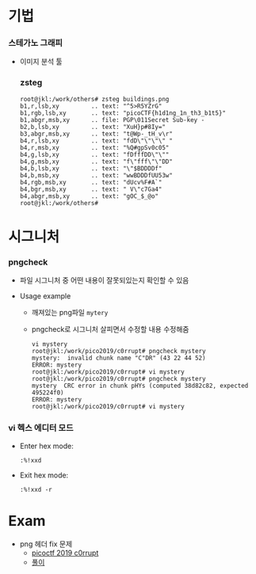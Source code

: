 # 기법



### 스테가노 그래피

- 이미지 분석 툴

  ### zsteg

  ```shell
  root@jkl:/work/others# zsteg buildings.png
  b1,r,lsb,xy         .. text: "^5>R5YZrG"
  b1,rgb,lsb,xy       .. text: "picoCTF{h1d1ng_1n_th3_b1t5}"
  b1,abgr,msb,xy      .. file: PGP\011Secret Sub-key -
  b2,b,lsb,xy         .. text: "XuH}p#8Iy="
  b3,abgr,msb,xy      .. text: "t@Wp-_tH_v\r"
  b4,r,lsb,xy         .. text: "fdD\"\"\"\" "
  b4,r,msb,xy         .. text: "%Q#gpSv0c05"
  b4,g,lsb,xy         .. text: "fDfffDD\"\""
  b4,g,msb,xy         .. text: "f\"fff\"\"DD"
  b4,b,lsb,xy         .. text: "\"$BDDDDf"
  b4,b,msb,xy         .. text: "wwBDDDfUU53w"
  b4,rgb,msb,xy       .. text: "dUcv%F#A`"
  b4,bgr,msb,xy       .. text: " V\"c7Ga4"
  b4,abgr,msb,xy      .. text: "gOC_$_@o"
  root@jkl:/work/others#
  ```






# 시그니처



### pngcheck

- 파일 시그니처 중 어떤 내용이 잘못되있는지 확인할 수 있음

- Usage example

  - 깨져있는 png파일 `mytery`

  - pngcheck로 시그니처 살피면서 수정할 내용 수정해줌

    ```shell
    vi mystery
    root@jkl:/work/pico2019/c0rrupt# pngcheck mystery
    mystery:  invalid chunk name "C"DR" (43 22 44 52)
    ERROR: mystery
    root@jkl:/work/pico2019/c0rrupt# vi mystery
    root@jkl:/work/pico2019/c0rrupt# pngcheck mystery
    mystery  CRC error in chunk pHYs (computed 38d82c82, expected 495224f0)
    ERROR: mystery
    root@jkl:/work/pico2019/c0rrupt# vi mystery
    ```



### vi 헥스 에디터 모드

- Enter hex mode:

  ```shell
  :%!xxd
  ```

- Exit hex mode:

  ```shell
  :%!xxd -r
  ```




# Exam

- png 헤더 fix 문제
  - [picoctf 2019 c0rrupt](https://2019shell1.picoctf.com/static/3435d990f1d20fe3563cbb897b4c96db/mystery)
  - [풀이](https://github.com/Dvd848/CTFs/blob/master/2019_picoCTF/c0rrupt.md)

